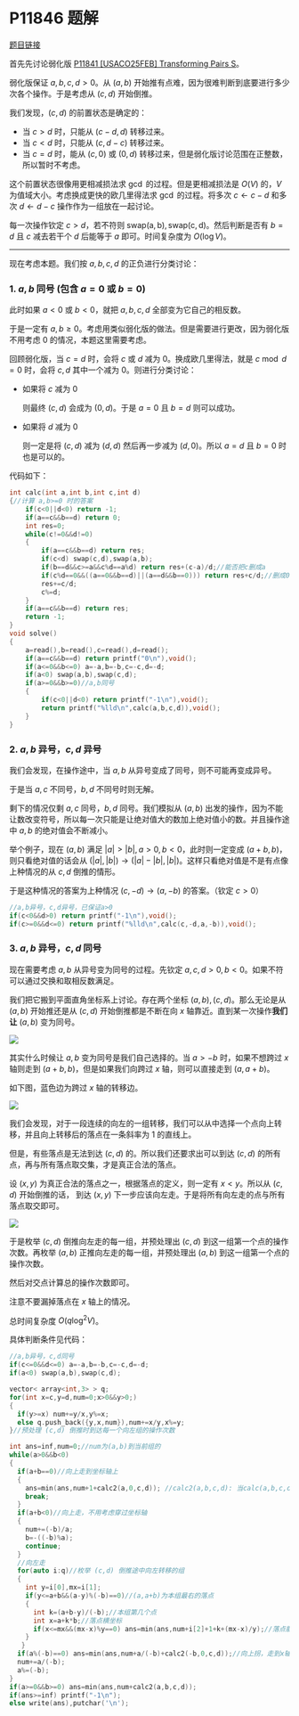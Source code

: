 # P11846 题解

[题目链接](https://www.luogu.com.cn/problem/P11846)

首先先讨论弱化版 [P11841	[USACO25FEB] Transforming Pairs S](https://www.luogu.com.cn/problem/P11841)。

弱化版保证 $a,b,c,d>0$。从 $(a,b)$ 开始推有点难，因为很难判断到底要进行多少次各个操作。于是考虑从 $(c,d)$ 开始倒推。

我们发现，$(c,d)$ 的前置状态是确定的：

- 当 $c>d$ 时，只能从 $(c-d,d)$ 转移过来。
- 当 $c<d$ 时，只能从 $(c,d-c)$ 转移过来。
- 当 $c=d$ 时，能从 $(c,0)$ 或 $(0,d)$ 转移过来，但是弱化版讨论范围在正整数，所以暂时不考虑。

这个前置状态很像用更相减损法求 $\gcd$ 的过程。但是更相减损法是 $O(V)$ 的，$V$ 为值域大小。考虑换成更快的欧几里得法求 $\gcd$ 的过程。将多次 $c\gets c-d$ 和多次 $d\gets d-c$ 操作作为一组放在一起讨论。

每一次操作钦定 $c>d$，若不符则 $\operatorname{swap(a,b)},\operatorname{swap(c,d)}$。然后判断是否有 $b=d$ 且 $c$ 减去若干个 $d$ 后能等于 $a$ 即可。时间复杂度为 $O(\log V)$。

--- 

现在考虑本题。我们按 $a,b,c,d$ 的正负进行分类讨论：

### 1. $a,b$ 同号 (包含 $a=0$ 或 $b=0$)

此时如果 $a<0$ 或 $b<0$，就把 $a,b,c,d$ 全部变为它自己的相反数。

于是一定有 $a,b\ge 0$。考虑用类似弱化版的做法。但是需要进行更改，因为弱化版不用考虑 $0$ 的情况，本题这里需要考虑。

回顾弱化版，当 $c=d$ 时，会将 $c$ 或 $d$ 减为 $0$。换成欧几里得法，就是 $c \bmod d=0$ 时，会将 $c,d$ 其中一个减为 $0$。则进行分类讨论：

- 如果将 $c$ 减为 $0$

  则最终 $(c,d)$ 会成为 $(0,d)$。于是 $a=0$ 且 $b=d$ 则可以成功。

- 如果将 $d$ 减为 $0$

  则一定是将 $(c,d)$ 减为 $(d,d)$ 然后再一步减为 $(d,0)$。所以 $a=d$ 且 $b=0$ 时也是可以的。

代码如下：
```cpp
int calc(int a,int b,int c,int d)
{//计算 a,b>=0 时的答案
	if(c<0||d<0) return -1;
	if(a==c&&b==d) return 0;
	int res=0;
	while(c!=0&&d!=0)
	{
		if(a==c&&b==d) return res;
		if(c<d) swap(c,d),swap(a,b);
		if(b==d&&c>=a&&c%d==a%d) return res+(c-a)/d;//能否把c删成a 
		if(c%d==0&&((a==0&&b==d)||(a==d&&b==0))) return res+c/d;//删成0是否满足要求 
		res+=c/d;
		c%=d;
	}
	if(a==c&&b==d) return res;
	return -1;
}
void solve()
{
	a=read(),b=read(),c=read(),d=read();
	if(a==c&&b==d) return printf("0\n"),void();
	if(a<=0&&b<=0) a=-a,b=-b,c=-c,d=-d;
	if(a<0) swap(a,b),swap(c,d); 
	if(a>=0&&b>=0)//a,b同号 
	{
		if(c<0||d<0) return printf("-1\n"),void();
		return printf("%lld\n",calc(a,b,c,d)),void();	
	}
}
```

### 2. $a,b$ 异号，$c,d$ 异号

我们会发现，在操作途中，当 $a,b$ 从异号变成了同号，则不可能再变成异号。

于是当 $a,c$ 不同号，$b,d$ 不同号时则无解。

剩下的情况仅剩 $a,c$ 同号，$b,d$ 同号。我们模拟从 $(a,b)$ 出发的操作，因为不能让数改变符号，所以每一次只能是让绝对值大的数加上绝对值小的数。并且操作途中 $a,b$ 的绝对值会不断减小。

举个例子，现在 $(a,b)$ 满足 $|a|>|b|,a>0,b<0$，此时则一定变成 $(a+b,b)$，则只看绝对值的话会从 $(|a|,|b|)\to (|a|-|b|,|b|)$。这样只看绝对值是不是有点像上种情况的从 $c,d$ 倒推的情形。

于是这种情况的答案为上种情况 $(c,-d)\to (a,-b)$ 的答案。（钦定 $c>0$）

```cpp
//a,b异号，c,d异号，已保证a>0
if(c<0&&d>0) return printf("-1\n"),void();
if(c>=0&&d<=0) return printf("%lld\n",calc(c,-d,a,-b)),void();
```

### 3. $a,b$ 异号，$c,d$ 同号

现在需要考虑 $a,b$ 从异号变为同号的过程。先钦定 $a,c,d>0,b<0$。如果不符可以通过交换和取相反数满足。

我们把它搬到平面直角坐标系上讨论。存在两个坐标 $(a,b),(c,d)$。那么无论是从 $(a,b)$ 开始推还是从 $(c,d)$ 开始倒推都是不断在向 $x$ 轴靠近。直到某一次操作**我们让** $(a,b)$ 变为同号。

![](https://cdn.luogu.com.cn/upload/image_hosting/msla845v.png)

其实什么时候让 $a,b$ 变为同号是我们自己选择的。当 $a>-b$ 时，如果不想跨过 $x$ 轴则走到 $(a+b,b)$，但是如果我们向跨过 $x$ 轴，则可以直接走到 $(a,a+b)$。

如下图，蓝色边为跨过 $x$ 轴的转移边。

![](https://cdn.luogu.com.cn/upload/image_hosting/9ax2y889.png)

我们会发现，对于一段连续的向左的一组转移，我们可以从中选择一个点向上转移，并且向上转移后的落点在一条斜率为 $1$ 的直线上。

但是，有些落点是无法到达 $(c,d)$ 的。所以我们还要求出可以到达 $(c,d)$ 的所有点，再与所有落点取交集，才是真正合法的落点。

设 $(x,y)$ 为真正合法的落点之一，根据落点的定义，则一定有 $x<y$。所以从 $(c,d)$ 开始倒推的话， 到达 $(x,y)$ 下一步应该向左走。于是将所有向左走的点与所有落点取交即可。

![](https://cdn.luogu.com.cn/upload/image_hosting/ja2utjj9.png)

于是枚举 $(c,d)$ 倒推向左走的每一组，并预处理出 $(c,d)$ 到这一组第一个点的操作次数。再枚举 $(a,b)$ 正推向左走的每一组，并预处理出 $(a,b)$ 到这一组第一个点的操作次数。

然后对交点计算总的操作次数即可。

注意不要漏掉落点在 $x$ 轴上的情况。

总时间复杂度 $O(q\log^2V)$。

具体判断条件见代码：

```cpp
//a,b异号，c,d同号
if(c<=0&&d<=0) a=-a,b=-b,c=-c,d=-d; 
if(a<0) swap(a,b),swap(c,d);

vector< array<int,3> > q;
for(int x=c,y=d,num=0;x>0&&y>0;)
{
  if(y>=x) num+=y/x,y%=x;
  else q.push_back({y,x,num}),num+=x/y,x%=y;
}//预处理 (c,d) 倒推时到达每一个向左组的操作次数 

int ans=inf,num=0;//num为(a,b)到当前组的 
while(a>0&&b<0)
{
  if(a+b==0)//向上走到坐标轴上 
  {
    ans=min(ans,num+1+calc2(a,0,c,d)); //calc2(a,b,c,d): 当calc(a,b,c,d)==-1时为inf，否则为calc(a,b,c,d) 
    break;
  }
  if(a+b<0)//向上走，不用考虑穿过坐标轴 
  {
    num+=(-b)/a;
    b=-((-b)%a);
    continue;
  }
  //向左走 
  for(auto i:q)//枚举 (c,d) 倒推途中向左转移的组 
  { 
    int y=i[0],mx=i[1];
    if(y<=a+b&&(a-y)%(-b)==0)//(a,a+b)为本组最右的落点 
    {
      int k=(a+b-y)/(-b);//本组第几个点 
      int x=a+k*b;//落点横坐标 
      if(x<=mx&&(mx-x)%y==0) ans=min(ans,num+i[2]+1+k+(mx-x)/y);//落点能在(c,d)路径上 
    }
   } 
  if(a%(-b)==0) ans=min(ans,num+a/(-b)+calc2(-b,0,c,d));//向上拐，走到x轴上 
  num+=a/(-b);
  a%=(-b);
}
if(a>=0&&b>=0) ans=min(ans,num+calc2(a,b,c,d));
if(ans>=inf) printf("-1\n");
else write(ans),putchar('\n');
```